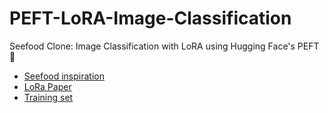 # PEFT-LoRA-Image-Classification

Seefood Clone: Image Classification with LoRA using Hugging Face's PEFT 🤗

- [Seefood inspiration](https://silicon-valley.fandom.com/wiki/SeeFood)
- [LoRa Paper](https://arxiv.org/abs/2106.09685)
- [Training set](https://huggingface.co/datasets/food101)
